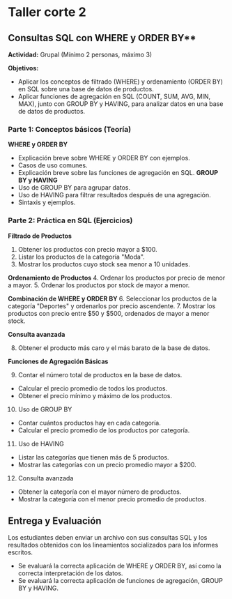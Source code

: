 # Taller corte 2

## Consultas SQL con WHERE y ORDER BY**

**Actividad:** Grupal (Mínimo 2 personas, máximo 3)  
 
**Objetivos:** 
- Aplicar los conceptos de filtrado (WHERE) y ordenamiento (ORDER BY) en SQL sobre una base de datos de productos. 
- Aplicar funciones de agregación en SQL (COUNT, SUM, AVG, MIN, MAX), junto con GROUP BY y HAVING, para analizar datos en una base de datos de productos.

### Parte 1: Conceptos básicos (Teoría) 

**WHERE y ORDER BY**
- Explicación breve sobre WHERE y ORDER BY con ejemplos. 
- Casos de uso comunes. 
- Explicación breve sobre las funciones de agregación en SQL.
**GROUP BY y HAVING**
- Uso de GROUP BY para agrupar datos.
- Uso de HAVING para filtrar resultados después de una agregación.
- Sintaxis y ejemplos.


### Parte 2: Práctica en SQL (Ejercicios) 

**Filtrado de Productos**

1. Obtener los productos con precio mayor a $100. 
2. Listar los productos de la categoría "Moda". 
3. Mostrar los productos cuyo stock sea menor a 10 unidades. 

**Ordenamiento de Productos**
4. Ordenar los productos por precio de menor a mayor. 
5. Ordenar los productos por stock de mayor a menor. 

**Combinación de WHERE y ORDER BY**
6. Seleccionar los productos de la categoría "Deportes" y ordenarlos por precio ascendente. 
7. Mostrar los productos con precio entre $50 y $500, ordenados de mayor a menor stock. 

**Consulta avanzada**

8. Obtener el producto más caro y el más barato de la base de datos. 

**Funciones de Agregación Básicas**

9. Contar el número total de productos en la base de datos.
- Calcular el precio promedio de todos los productos.
- Obtener el precio mínimo y máximo de los productos.

10. Uso de GROUP BY
- Contar cuántos productos hay en cada categoría.
- Calcular el precio promedio de los productos por categoría.

11. Uso de HAVING
- Listar las categorías que tienen más de 5 productos.
- Mostrar las categorías con un precio promedio mayor a $200.

12. Consulta avanzada
- Obtener la categoría con el mayor número de productos.
- Mostrar la categoría con el menor precio promedio de productos.


## Entrega y Evaluación 

Los estudiantes deben enviar un archivo con sus consultas SQL y los resultados obtenidos con los lineamientos socializados para los informes escritos. 

- Se evaluará la correcta aplicación de WHERE y ORDER BY, así como la correcta interpretación de los datos. 
-  Se evaluará la correcta aplicación de funciones de agregación, GROUP BY y HAVING.